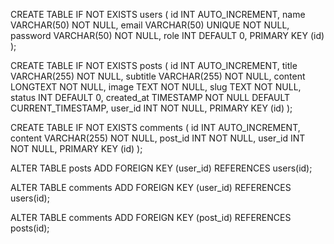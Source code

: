 CREATE TABLE IF NOT EXISTS users (
    id INT AUTO_INCREMENT,
    name VARCHAR(50) NOT NULL,
    email VARCHAR(50) UNIQUE NOT NULL,
    password VARCHAR(50) NOT NULL,
    role INT DEFAULT 0,
    PRIMARY KEY (id)
);

CREATE TABLE IF NOT EXISTS posts (
    id INT AUTO_INCREMENT,
    title VARCHAR(255) NOT NULL,
    subtitle VARCHAR(255) NOT NULL,
    content LONGTEXT NOT NULL,
    image TEXT NOT NULL,
    slug TEXT NOT NULL,
    status INT DEFAULT 0,
    created_at TIMESTAMP NOT NULL DEFAULT CURRENT_TIMESTAMP,
    user_id INT NOT NULL,
    PRIMARY KEY (id)
);

CREATE TABLE IF NOT EXISTS comments (
    id INT AUTO_INCREMENT,
    content VARCHAR(255) NOT NULL,
    post_id INT NOT NULL,
    user_id INT NOT NULL,
	PRIMARY KEY (id)
);

ALTER TABLE posts
ADD FOREIGN KEY (user_id) REFERENCES users(id);

ALTER TABLE comments
ADD FOREIGN KEY (user_id) REFERENCES users(id);

ALTER TABLE comments
ADD FOREIGN KEY (post_id) REFERENCES posts(id);

